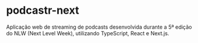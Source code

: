 # podcastr-next

Aplicação web de streaming de podcasts desenvolvida durante a 5ª edição do NLW (Next Level Week), utilizando TypeScript, React e Next.js.
